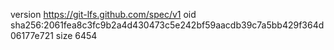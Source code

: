 version https://git-lfs.github.com/spec/v1
oid sha256:2061fea8c3fc9b2a4d430473c5e242bf59aacdb39c7a5bb429f364d06177e721
size 6454
